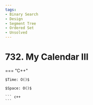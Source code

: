 ```yaml
---
tags:
- Binary Search
- Design
- Segment Tree
- Ordered Set
- Unsolved
---
```



# 732. My Calendar III

=== "C++"

    $Time: O()$

    $Space: O()$

    ``` c++
    ```